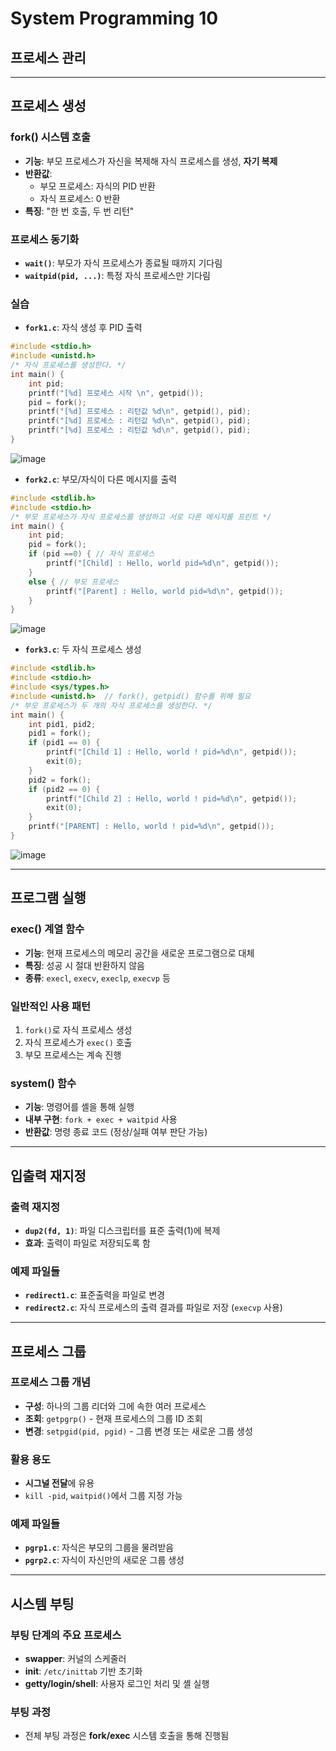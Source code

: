 # System Programming 10

## 프로세스 관리

---
## 프로세스 생성

### fork() 시스템 호출
- **기능**: 부모 프로세스가 자신을 복제해 자식 프로세스를 생성, **자기 복제**
- **반환값**: 
  - 부모 프로세스: 자식의 PID 반환
  - 자식 프로세스: 0 반환
- **특징**: "한 번 호출, 두 번 리턴"

### 프로세스 동기화
- **`wait()`**: 부모가 자식 프로세스가 종료될 때까지 기다림
- **`waitpid(pid, ...)`**: 특정 자식 프로세스만 기다림

### 실습
- **`fork1.c`**: 자식 생성 후 PID 출력
```c
#include <stdio.h>
#include <unistd.h>
/* 자식 프로세스를 생성한다. */
int main() {
    int pid;
    printf("[%d] 프로세스 시작 \n", getpid());
    pid = fork();
    printf("[%d] 프로세스 : 리턴값 %d\n", getpid(), pid);
    printf("[%d] 프로세스 : 리턴값 %d\n", getpid(), pid);
    printf("[%d] 프로세스 : 리턴값 %d\n", getpid(), pid);
}
```
![image](https://github.com/user-attachments/assets/ecff5fb4-cb02-4ea3-bb23-38c660262d55)

- **`fork2.c`**: 부모/자식이 다른 메시지를 출력
```c
#include <stdlib.h>
#include <stdio.h>
/* 부모 프로세스가 자식 프로세스를 생성하고 서로 다른 메시지를 프린트 */
int main() {
    int pid;
    pid = fork();
    if (pid ==0) { // 자식 프로세스
        printf("[Child] : Hello, world pid=%d\n", getpid());
    }
    else { // 부모 프로세스
        printf("[Parent] : Hello, world pid=%d\n", getpid());
    }
}
```
![image](https://github.com/user-attachments/assets/383e8474-3194-43a6-97a8-f455ebad9d0e)

- **`fork3.c`**: 두 자식 프로세스 생성
```c
#include <stdlib.h>
#include <stdio.h>
#include <sys/types.h>
#include <unistd.h>  // fork(), getpid() 함수를 위해 필요
/* 부모 프로세스가 두 개의 자식 프로세스를 생성한다. */
int main() {
    int pid1, pid2;
    pid1 = fork();
    if (pid1 == 0) {
        printf("[Child 1] : Hello, world ! pid=%d\n", getpid());
        exit(0);
    }
    pid2 = fork();
    if (pid2 == 0) {
        printf("[Child 2] : Hello, world ! pid=%d\n", getpid());
        exit(0);
    }
    printf("[PARENT] : Hello, world ! pid=%d\n", getpid());
}
```
![image](https://github.com/user-attachments/assets/909e9f0e-1084-4402-9b88-def133569c36)

---
## 프로그램 실행

### exec() 계열 함수
- **기능**: 현재 프로세스의 메모리 공간을 새로운 프로그램으로 대체
- **특징**: 성공 시 절대 반환하지 않음
- **종류**: `execl`, `execv`, `execlp`, `execvp` 등

### 일반적인 사용 패턴
1. `fork()`로 자식 프로세스 생성
2. 자식 프로세스가 `exec()` 호출
3. 부모 프로세스는 계속 진행

### system() 함수
- **기능**: 명령어를 셸을 통해 실행
- **내부 구현**: `fork + exec + waitpid` 사용
- **반환값**: 명령 종료 코드 (정상/실패 여부 판단 가능)

---
## 입출력 재지정

### 출력 재지정
- **`dup2(fd, 1)`**: 파일 디스크립터를 표준 출력(1)에 복제
- **효과**: 출력이 파일로 저장되도록 함

### 예제 파일들
- **`redirect1.c`**: 표준출력을 파일로 변경
- **`redirect2.c`**: 자식 프로세스의 출력 결과를 파일로 저장 (`execvp` 사용)

---
## 프로세스 그룹

### 프로세스 그룹 개념
- **구성**: 하나의 그룹 리더와 그에 속한 여러 프로세스
- **조회**: `getpgrp()` - 현재 프로세스의 그룹 ID 조회
- **변경**: `setpgid(pid, pgid)` - 그룹 변경 또는 새로운 그룹 생성

### 활용 용도
- **시그널 전달**에 유용
- `kill -pid`, `waitpid()`에서 그룹 지정 가능

### 예제 파일들
- **`pgrp1.c`**: 자식은 부모의 그룹을 물려받음
- **`pgrp2.c`**: 자식이 자신만의 새로운 그룹 생성

---
## 시스템 부팅

### 부팅 단계의 주요 프로세스
- **swapper**: 커널의 스케줄러
- **init**: `/etc/inittab` 기반 초기화
- **getty/login/shell**: 사용자 로그인 처리 및 셸 실행

### 부팅 과정
- 전체 부팅 과정은 **fork/exec** 시스템 호출을 통해 진행됨
